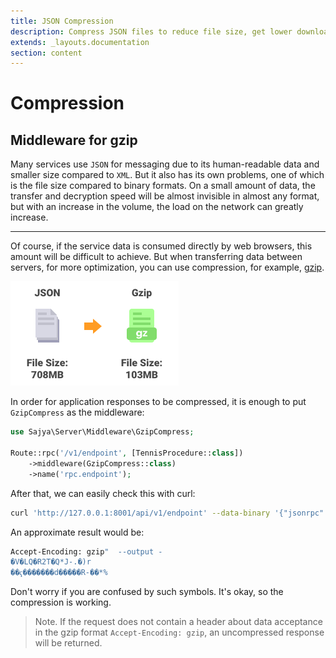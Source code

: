 ```yaml
---
title: JSON Compression
description: Compress JSON files to reduce file size, get lower download times and save website bandwidth.
extends: _layouts.documentation
section: content
---
```


# Compression

## Middleware for gzip

Many services use `JSON` for messaging due to its human-readable data and smaller size compared to `XML`. But it also has its own problems, one of which is the file size compared to binary formats. On a small amount of data, the transfer and decryption speed will be almost invisible in almost any format, but with an increase in the volume, the load on the network can greatly increase.

----

Of course, if the service data is consumed directly by web browsers, this amount will be difficult to achieve. But when transferring data between servers, for more optimization, you can use compression, for example, [gzip](https://en.wikipedia.org/wiki/Gzip). 


![JSON Compress](/assets/img/compress.svg)


In order for application responses to be compressed, it is enough to put `GzipCompress` as the middleware:

```php
use Sajya\Server\Middleware\GzipCompress;

Route::rpc('/v1/endpoint', [TennisProcedure::class])
    ->middleware(GzipCompress::class)
    ->name('rpc.endpoint');
```

After that, we can easily check this with curl:

```bash
curl 'http://127.0.0.1:8001/api/v1/endpoint' --data-binary '{"jsonrpc":"2.0","method":"tennis@ping","id":1}' -H "Accept-Encoding: gzip" --output -
```

An approximate result would be:

```bash
Accept-Encoding: gzip"  --output -
�V�LQ�R2T�Q*J-.�)r
��ҁ�������d�����R-��*%      
```

Don't worry if you are confused by such symbols. It's okay, so the compression is working.

> Note. If the request does not contain a header about data acceptance in the gzip format `Accept-Encoding: gzip`, an uncompressed response will be returned.
